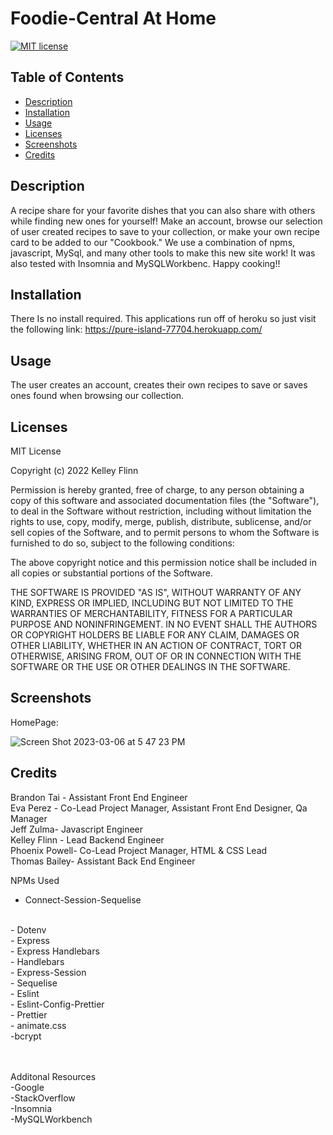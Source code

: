 # Foodie-Central At Home

  [![MIT license](https://img.shields.io/badge/License-MIT-blue.svg)](https://lbesson.mit-license.org/)

  ## Table of Contents
  * [Description](#description)
  * [Installation](#installation)
  * [Usage](#usage)
  * [Licenses](#licenses)
  * [Screenshots](#Screenshots)
  * [Credits](#credits)

## Description
A recipe share for your favorite dishes that you can also share with others while finding new ones for yourself! Make an account, browse our selection of user created recipes to save to your collection, or make your own recipe card to be added to our "Cookbook." We use a combination of npms, javascript, MySql, and many other tools to make this new site work! It was also tested with Insomnia and MySQLWorkbenc. Happy cooking!!

## Installation
There Is no install required. This applications run off of heroku so just visit the following link:
https://pure-island-77704.herokuapp.com/

 ## Usage
 The user creates an account, creates their own recipes to save or saves ones found when browsing our collection.

## Licenses
MIT License

Copyright (c) 2022 Kelley Flinn

Permission is hereby granted, free of charge, to any person obtaining a copy of this software and associated documentation files (the "Software"), to deal in the Software without restriction, including without limitation the rights to use, copy, modify, merge, publish, distribute, sublicense, and/or sell copies of the Software, and to permit persons to whom the Software is furnished to do so, subject to the following conditions:

The above copyright notice and this permission notice shall be included in all copies or substantial portions of the Software.

THE SOFTWARE IS PROVIDED "AS IS", WITHOUT WARRANTY OF ANY KIND, EXPRESS OR IMPLIED, INCLUDING BUT NOT LIMITED TO THE WARRANTIES OF MERCHANTABILITY, FITNESS FOR A PARTICULAR PURPOSE AND NONINFRINGEMENT. IN NO EVENT SHALL THE AUTHORS OR COPYRIGHT HOLDERS BE LIABLE FOR ANY CLAIM, DAMAGES OR OTHER LIABILITY, WHETHER IN AN ACTION OF CONTRACT, TORT OR OTHERWISE, ARISING FROM, OUT OF OR IN CONNECTION WITH THE SOFTWARE OR THE USE OR OTHER DEALINGS IN THE SOFTWARE.

## Screenshots

HomePage:

![Screen Shot 2023-03-06 at 5 47 23 PM](https://user-images.githubusercontent.com/116764540/223272111-1f0362ba-6ec0-4079-942b-87582c952900.png)

## Credits
Brandon Tai - Assistant Front End Engineer 
<br /> 
Eva Perez - Co-Lead Project Manager, Assistant Front End Designer, Qa Manager
<br /> 
Jeff Zulma- Javascript Engineer
<br /> 
Kelley Flinn - Lead Backend Engineer
<br /> 
Phoenix Powell- Co-Lead Project Manager, HTML & CSS Lead
<br /> 
Thomas Bailey- Assistant Back End Engineer
<br /> 

NPMs Used 
<br /> 
- Connect-Session-Sequelise
 <br /> 
- Dotenv
<br />
- Express
<br />
- Express Handlebars
<br />
- Handlebars
<br />
- Express-Session
<br />
- Sequelise
<br />
- Eslint
<br />
- Eslint-Config-Prettier
<br />
- Prettier
<br />
- animate.css
<br />
-bcrypt
<br />
<br /> 
<br /> 
 
Additonal Resources 
<br /> 
-Google
<br /> 
-StackOverflow
<br /> 
-Insomnia
<br /> 
-MySQLWorkbench
